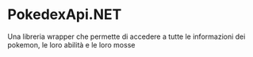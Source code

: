 # PokedexApi.NET
Una libreria wrapper che permette di accedere a tutte le informazioni dei pokemon, le loro abilità e le loro mosse
